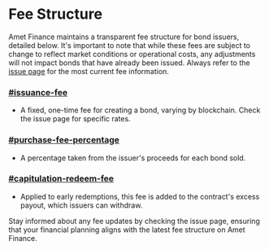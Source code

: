 # Fee Structure

Amet Finance maintains a transparent fee structure for bond issuers, detailed below. It's important to note that while these fees are subject to change to reflect market conditions or operational costs, any adjustments will not impact bonds that have already been issued. Always refer to the [issue page](https://amet.finance/bonds/issue) for the most current fee information.

### [#issuance-fee](fee-structure.md#issuance-fee "mention")

* A fixed, one-time fee for creating a bond, varying by blockchain. Check the issue page for specific rates.

### [#purchase-fee-percentage](fee-structure.md#purchase-fee-percentage "mention")

* A percentage taken from the issuer's proceeds for each bond sold.

### [#capitulation-redeem-fee](fee-structure.md#capitulation-redeem-fee "mention")

* Applied to early redemptions, this fee is added to the contract's excess payout, which issuers can withdraw.

Stay informed about any fee updates by checking the issue page, ensuring that your financial planning aligns with the latest fee structure on Amet Finance.
